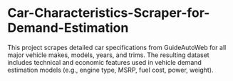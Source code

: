 # Car-Characteristics-Scraper-for-Demand-Estimation
This project scrapes detailed car specifications from GuideAutoWeb for all major vehicle makes, models, years, and trims. The resulting dataset includes technical and economic features used in vehicle demand estimation models (e.g., engine type, MSRP, fuel cost, power, weight).
